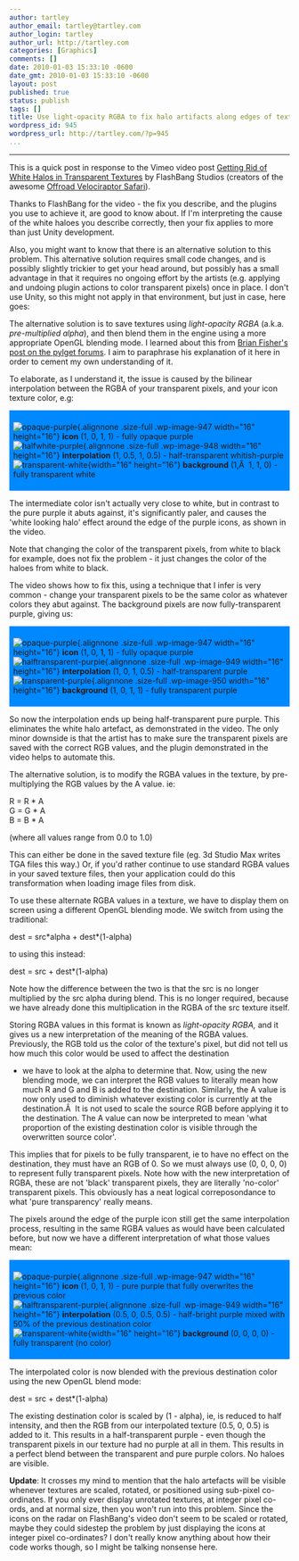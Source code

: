 ```yaml
---
author: tartley
author_email: tartley@tartley.com
author_login: tartley
author_url: http://tartley.com
categories: [Graphics]
comments: []
date: 2010-01-03 15:33:10 -0600
date_gmt: 2010-01-03 15:33:10 -0600
layout: post
published: true
status: publish
tags: []
title: Use light-opacity RGBA to fix halo artifacts along edges of textures
wordpress_id: 945
wordpress_url: http://tartley.com/?p=945
...
```

---

This is a quick post in response to the Vimeo video post [Getting Rid of
White Halos in Transparent Textures](http://vimeo.com/8444889) by
FlashBang Studios (creators of the awesome [Offroad Velociraptor
Safari](http://blurst.com/raptor-safari/)).

Thanks to FlashBang for the video - the fix you describe, and the
plugins you use to achieve it, are good to know about. If I'm
interpreting the cause of the white haloes you describe correctly, then
your fix applies to more than just Unity development.

Also, you might want to know that there is an alternative solution to
this problem. This alternative solution requires small code changes, and
is possibly slightly trickier to get your head around, but possibly has
a small advantage in that it requires no ongoing effort by the artists
(e.g. applying and undoing plugin actions to color transparent pixels)
once in place. I don't use Unity, so this might not apply in that
environment, but just in case, here goes:

The alternative solution is to save textures using *light-opacity RGBA*
(a.k.a. *pre-multiplied alpha*), and then blend them in the engine using
a more appropriate OpenGL blending mode. I learned about this from
[Brian Fisher's post on the pylget
forums](http://http://groups.google.com/group/pyglet-users/tree/browse_frm/thread/7647b57bdec45235/60d2c57881b873e1?rnum=11&q=premultiplied+alpha&_done=%2Fgroup%2Fpyglet-users%2Fbrowse_frm%2Fthread%2F7647b57bdec45235%3Ftvc%3D1%26q%3Dpremultiplied%2Balpha%26#doc_bb176dcbd759ea4c).
I aim to paraphrase his explanation of it here in order to cement my own
understanding of it.

To elaborate, as I understand it, the issue is caused by the bilinear
interpolation between the RGBA of your transparent pixels, and your icon
texture color, e.g:

<div style="background-color: #0088ff; padding: 0.5em;">

![](http://tartley.com/wp-content/uploads/2010/01/opaque-purple.png "opaque-purple"){.alignnone
.size-full .wp-image-947 width="16" height="16"} **icon** (1, 0, 1, 1) -
fully opaque purple\
![](http://tartley.com/wp-content/uploads/2010/01/halfwhite-purple.png "halfwhite-purple"){.alignnone
.size-full .wp-image-948 width="16" height="16"} **interpolation** (1,
0.5, 1, 0.5) - half-transparent whitish-purple\
![](../wp-content/uploads/2010/01/transparent-white.png "transparent-white"){width="16"
height="16"} **background** (1,Â  1, 1, 0) - fully transparent white

</div>

The intermediate color isn't actually very close to white, but in
contrast to the pure purple it abuts against, it's significantly paler,
and causes the 'white looking halo' effect around the edge of the purple
icons, as shown in the video.

Note that changing the color of the transparent pixels, from white to
black for example, does not fix the problem - it just changes the color
of the haloes from white to black.

The video shows how to fix this, using a technique that I infer is very
common - change your transparent pixels to be the same color as whatever
colors they abut against. The background pixels are now
fully-transparent purple, giving us:

<div style="background-color: #0088ff; padding: 0.5em;">

![](http://tartley.com/wp-content/uploads/2010/01/opaque-purple.png "opaque-purple"){.alignnone
.size-full .wp-image-947 width="16" height="16"} **icon** (1, 0, 1, 1) -
fully opaque purple\
![](http://tartley.com/wp-content/uploads/2010/01/halftransparent-purple.png "halftransparent-purple"){.alignnone
.size-full .wp-image-949 width="16" height="16"} **interpolation** (1,
0, 1, 0.5) - half-transparent purple\
![](http://tartley.com/wp-content/uploads/2010/01/transparent-purple.png "transparent-purple"){.alignnone
.size-full .wp-image-950 width="16" height="16"} **background** (1, 0,
1, 1) - fully transparent purple

</div>

So now the interpolation ends up being half-transparent pure purple.
This eliminates the white halo artefact, as demonstrated in the video.
The only minor downside is that the artist has to make sure the
transparent pixels are saved with the correct RGB values, and the plugin
demonstrated in the video helps to automate this.

The alternative solution, is to modify the RGBA values in the texture,
by pre-multiplying the RGB values by the A value. ie:

R = R \* A\
G = G \* A\
B = B \* A

(where all values range from 0.0 to 1.0)

This can either be done in the saved texture file (eg. 3d Studio Max
writes TGA files this way.) Or, if you'd rather continue to use standard
RGBA values in your saved texture files, then your application could do
this transformation when loading image files from disk.

To use these alternate RGBA values in a texture, we have to display them
on screen using a different OpenGL blending mode. We switch from using
the traditional:

dest = src\*alpha + dest\*(1-alpha)

to using this instead:

dest = src + dest\*(1-alpha)

Note how the difference between the two is that the src is no longer
multiplied by the src alpha during blend. This is no longer required,
because we have already done this multiplication in the RGBA of the src
texture itself.

Storing RGBA values in this format is known as *light-opacity RGBA,* and
it gives us a new interpretation of the meaning of the RGBA values.
Previously, the RGB told us the color of the texture's pixel, but did
not tell us how much this color would be used to affect the destination
- we have to look at the alpha to determine that. Now, using the new
blending mode, we can interpret the RGB values to literally mean how
much R and G and B is added to the destination. Similarly, the A value
is now only used to diminish whatever existing color is currently at the
destination.Â  It is not used to scale the source RGB before applying it
to the destination. The A value can now be interpreted to mean 'what
proportion of the existing destination color is visible through the
overwritten source color'.

This implies that for pixels to be fully transparent, ie to have no
effect on the destination, they must have an RGB of 0. So we must always
use (0, 0, 0, 0) to represent fully transparent pixels. Note how with
the new interpretation of RGBA, these are not 'black' transparent
pixels, they are literally 'no-color' transparent pixels. This obviously
has a neat logical correposondance to what 'pure transparency' really
means.

The pixels around the edge of the purple icon still get the same
interpolation process, resulting in the same RGBA values as would have
been calculated before, but now we have a different interpretation of
what those values mean:

<div style="background-color: #0088ff; padding: 0.5em;">

![](http://tartley.com/wp-content/uploads/2010/01/opaque-purple.png "opaque-purple"){.alignnone
.size-full .wp-image-947 width="16" height="16"} **icon** (1, 0, 1, 1) -
pure purple that fully overwrites the previous color\
![](http://tartley.com/wp-content/uploads/2010/01/halftransparent-purple.png "halftransparent-purple"){.alignnone
.size-full .wp-image-949 width="16" height="16"} **interpolation** (0.5,
0, 0.5, 0.5) - half-bright purple mixed with 50% of the previous
destination color\
![](../wp-content/uploads/2010/01/transparent-white.png "transparent-white"){width="16"
height="16"} **background** (0, 0, 0, 0) - fully transparent (no color)

</div>

The interpolated color is now blended with the previous destination
color using the new OpenGL blend mode:

dest = src + dest\*(1-alpha)

The existing destination color is scaled by (1 - alpha), ie, is reduced
to half intensity, and then the RGB from our interpolated texture (0.5,
0, 0.5) is added to it. This results in a half-transparent purple - even
though the transparent pixels in our texture had no purple at all in
them. This results in a perfect blend between the transparent and pure
purple colors. No haloes are visible.

**Update**: It crosses my mind to mention that the halo artefacts will
be visible whenever textures are scaled, rotated, or positioned using
sub-pixel co-ordinates. If you only ever display unrotated textures, at
integer pixel co-ords, and at normal size, then you won't run into this
problem. Since the icons on the radar on FlashBang's video don't seem to
be scaled or rotated, maybe they could sidestep the problem by just
displaying the icons at integer pixel co-ordinates? I don't really know
anything about how their code works though, so I might be talking
nonsense here.
